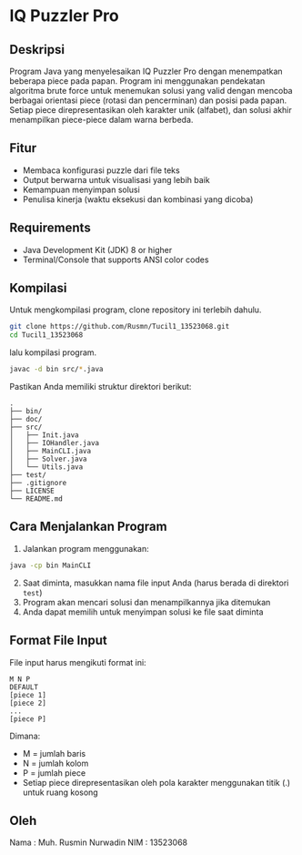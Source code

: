 # IQ Puzzler Pro

## Deskripsi
Program Java yang menyelesaikan IQ Puzzler Pro dengan menempatkan beberapa piece pada papan. Program ini menggunakan pendekatan algoritma brute force untuk menemukan solusi yang valid dengan mencoba berbagai orientasi piece (rotasi dan pencerminan) dan posisi pada papan. Setiap piece direpresentasikan oleh karakter unik (alfabet), dan solusi akhir menampilkan piece-piece dalam warna berbeda.

## Fitur
- Membaca konfigurasi puzzle dari file teks
- Output berwarna untuk visualisasi yang lebih baik
- Kemampuan menyimpan solusi
- Penulisa kinerja (waktu eksekusi dan kombinasi yang dicoba)

## Requirements
- Java Development Kit (JDK) 8 or higher
- Terminal/Console that supports ANSI color codes

## Kompilasi
Untuk mengkompilasi program, clone repository ini terlebih dahulu.

```bash
git clone https://github.com/Rusmn/Tucil1_13523068.git
cd Tucil1_13523068
```

lalu kompilasi program.

```bash
javac -d bin src/*.java
```

Pastikan Anda memiliki struktur direktori berikut:
```
.
├── bin/
├── doc/
├── src/
│   ├── Init.java
│   ├── IOHandler.java
│   ├── MainCLI.java
│   ├── Solver.java
│   └── Utils.java
├── test/
├── .gitignore
├── LICENSE
└── README.md
```

## Cara Menjalankan Program

1. Jalankan program menggunakan:
```bash
java -cp bin MainCLI
```
2. Saat diminta, masukkan nama file input Anda (harus berada di direktori `test`)
3. Program akan mencari solusi dan menampilkannya jika ditemukan
4. Anda dapat memilih untuk menyimpan solusi ke file saat diminta

## Format File Input
File input harus mengikuti format ini:
```
M N P
DEFAULT
[piece 1]
[piece 2]
...
[piece P]
```
Dimana:
- M = jumlah baris
- N = jumlah kolom
- P = jumlah piece
- Setiap piece direpresentasikan oleh pola karakter menggunakan titik (.) untuk ruang kosong

## Oleh
Nama : Muh. Rusmin Nurwadin
NIM  : 13523068
